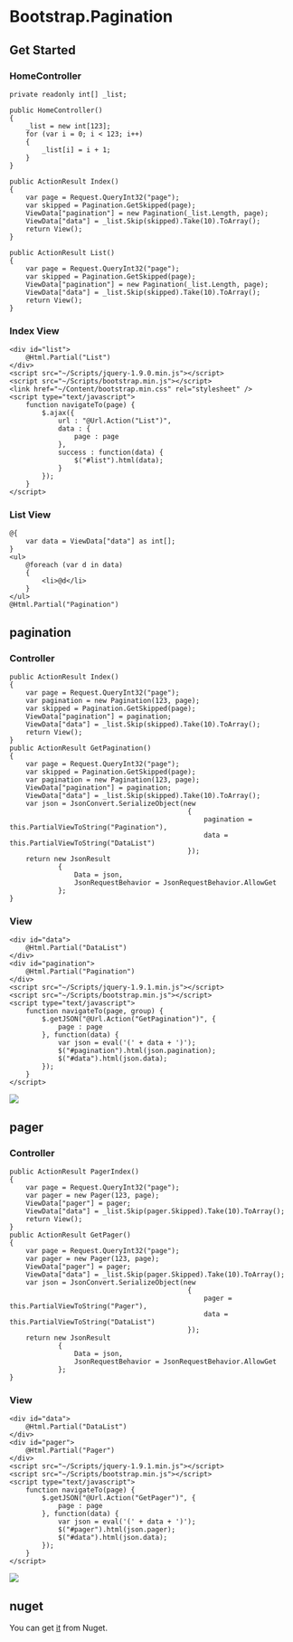 Bootstrap.Pagination
====================

Get Started
--------------------

### HomeController

    private readonly int[] _list;

    public HomeController()
    {
        _list = new int[123];
        for (var i = 0; i < 123; i++)
        {
            _list[i] = i + 1;
        }
    }

    public ActionResult Index()
    {
        var page = Request.QueryInt32("page");
        var skipped = Pagination.GetSkipped(page);
        ViewData["pagination"] = new Pagination(_list.Length, page);
        ViewData["data"] = _list.Skip(skipped).Take(10).ToArray();
        return View();
    }

    public ActionResult List()
    {
        var page = Request.QueryInt32("page");
        var skipped = Pagination.GetSkipped(page);
        ViewData["pagination"] = new Pagination(_list.Length, page);
        ViewData["data"] = _list.Skip(skipped).Take(10).ToArray();
        return View();
    }

### Index View

    <div id="list">
        @Html.Partial("List")
    </div>
    <script src="~/Scripts/jquery-1.9.0.min.js"></script>
    <script src="~/Scripts/bootstrap.min.js"></script>
    <link href="~/Content/bootstrap.min.css" rel="stylesheet" />
    <script type="text/javascript">
        function navigateTo(page) {
            $.ajax({
                url : "@Url.Action("List")",
                data : {
                    page : page
                },
                success : function(data) {
                    $("#list").html(data);
                }
            });
        }
    </script>

### List View

    @{
        var data = ViewData["data"] as int[];
    }
    <ul>
        @foreach (var d in data)
        {
            <li>@d</li>
        }
    </ul>
    @Html.Partial("Pagination")

pagination
--------------------
### Controller
    public ActionResult Index()
    {
        var page = Request.QueryInt32("page");
        var pagination = new Pagination(123, page);
        var skipped = Pagination.GetSkipped(page);
        ViewData["pagination"] = pagination;
        ViewData["data"] = _list.Skip(skipped).Take(10).ToArray();
        return View();
    }
    public ActionResult GetPagination()
    {
        var page = Request.QueryInt32("page");
        var skipped = Pagination.GetSkipped(page);
        var pagination = new Pagination(123, page);
        ViewData["pagination"] = pagination;
        ViewData["data"] = _list.Skip(skipped).Take(10).ToArray();
        var json = JsonConvert.SerializeObject(new
                                                {
                                                    pagination = this.PartialViewToString("Pagination"),
                                                    data = this.PartialViewToString("DataList")
                                                });
        return new JsonResult
                {
                    Data = json,
                    JsonRequestBehavior = JsonRequestBehavior.AllowGet
                };
    }
### View
    <div id="data">
        @Html.Partial("DataList")
    </div>
    <div id="pagination">
        @Html.Partial("Pagination")
    </div>
    <script src="~/Scripts/jquery-1.9.1.min.js"></script>
    <script src="~/Scripts/bootstrap.min.js"></script>
    <script type="text/javascript">
        function navigateTo(page, group) {
            $.getJSON("@Url.Action("GetPagination")", {
                page : page
            }, function(data) {
                var json = eval('(' + data + ')');
                $("#pagination").html(json.pagination);
                $("#data").html(json.data);
            });
        }
    </script>
![](https://raw.githubusercontent.com/plantain-00/Bootstrap.Pagination/master/images/Pagination-Example.JPG)

pager
--------------------
### Controller
    public ActionResult PagerIndex()
    {
        var page = Request.QueryInt32("page");
        var pager = new Pager(123, page);
        ViewData["pager"] = pager;
        ViewData["data"] = _list.Skip(pager.Skipped).Take(10).ToArray();
        return View();
    }
    public ActionResult GetPager()
    {
        var page = Request.QueryInt32("page");
        var pager = new Pager(123, page);
        ViewData["pager"] = pager;
        ViewData["data"] = _list.Skip(pager.Skipped).Take(10).ToArray();
        var json = JsonConvert.SerializeObject(new
                                                {
                                                    pager = this.PartialViewToString("Pager"),
                                                    data = this.PartialViewToString("DataList")
                                                });
        return new JsonResult
                {
                    Data = json,
                    JsonRequestBehavior = JsonRequestBehavior.AllowGet
                };
    }
### View
    <div id="data">
        @Html.Partial("DataList")
    </div>
    <div id="pager">
        @Html.Partial("Pager")
    </div>
    <script src="~/Scripts/jquery-1.9.1.min.js"></script>
    <script src="~/Scripts/bootstrap.min.js"></script>
    <script type="text/javascript">
        function navigateTo(page) {
            $.getJSON("@Url.Action("GetPager")", {
                page : page
            }, function(data) {
                var json = eval('(' + data + ')');
                $("#pager").html(json.pager);
                $("#data").html(json.data);
            });
        }
    </script>

![](https://raw.githubusercontent.com/plantain-00/Bootstrap.Pagination/master/images/Pager-Example.JPG)

## nuget
You can get [it](https://www.nuget.org/packages/Bootstrap.Pagination) from Nuget.
